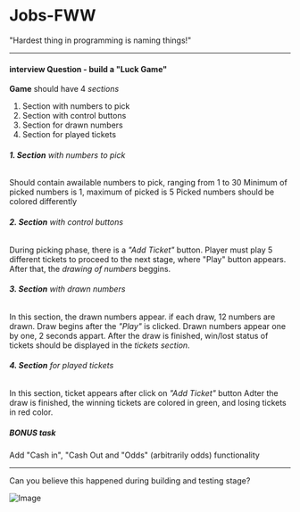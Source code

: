 # Jobs-FWW
"Hardest thing in programming is naming things!"
___

#### interview Question - build a "Luck Game"

**Game** should have 4 *sections*

1. Section with numbers to pick
2. Section with control buttons
3. Section for drawn numbers
4. Section for played tickets

###### **1. Section** with numbers to pick
Should contain awailable numbers to pick, ranging from 1 to 30
Minimum of picked numbers is 1, maximum of picked is 5
Picked numbers should be colored differently

###### **2. Section** with control buttons
During picking phase, there is a *"Add Ticket"* button.
Player must play 5 different tickets to proceed to the next stage, where "Play" button appears.
After that, the *drawing of numbers* beggins.

###### **3. Section** with drawn numbers
In this section, the drawn numbers appear.
if each draw, 12 numbers are drawn.
Draw begins after the *"Play"* is clicked.
Drawn numbers appear one by one, 2 seconds appart.
After the draw is finished, win/lost status of tickets should be displayed in the *tickets section*.

###### **4. Section** for played tickets
In this section, ticket appears after click on *"Add Ticket"* button
Adter the draw is finished, the winning tickets are colored in green, and losing tickets in red color.

##### BONUS task
Add "Cash in", "Cash Out and "Odds" (arbitrarily odds) functionality
___

Can you believe this happened during building and testing stage?

![Image](https://raw.githubusercontent.com/SinisaVukmirovic/Jobs-FWW/master/can-you-believe.jpg)



